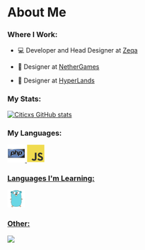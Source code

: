 <h1 align="left"> About Me </h1>


### Where I Work:
- 💻 Developer and Head Designer at [Zeqa](https://github.com/zeqanetwork)

- 🎨 Designer at [NetherGames](https://github.com/NetherGamesMC)
- 🎨 Designer at [HyperLands](https://github.com/HyperLandsBE)


### My Stats:
[![Citicxs GitHub stats](https://github-readme-stats.vercel.app/api?username=Citicx&theme=tokyonight&show_icons=true&count_private=true)](https://github.com/anuraghazra/github-readme-stats)



### My Languages:
<a href="https://github.com/Citicx" target="_blank" rel="noreferrer"> 
<img src="https://raw.githubusercontent.com/devicons/devicon/master/icons/php/php-original.svg" alt="php" width="40" height="40"/>
 
<a href="https://github.com/Citicx" target="_blank" rel="noreferrer">
<img src="https://raw.githubusercontent.com/devicons/devicon/master/icons/javascript/javascript-original.svg" alt="javascript" width="40" height="40"/>

### Languages I'm Learning:
<a href="https://github.com/Citicx" target="_blank" rel="noreferrer">
<img src="https://raw.githubusercontent.com/devicons/devicon/master/icons/go/go-original.svg" alt="go" width="40" height="40"/>


### Other:
![](https://komarev.com/ghpvc/?username=Citicx&style=flat-square)
